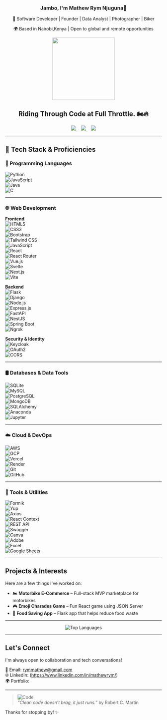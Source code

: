 
<h3 align="center">Jambo, I'm Mathew Rym Njuguna👋</h3>

<p align="center"> 
🎯 Software Developer | Founder | Data Analyst | Photographer | Biker
  </p>
<p align="center"> 
🌍 Based in Nairobi,Kenya | Open to global and remote opportunities
</p>


<p align="center">
  <img src="https://media.giphy.com/media/v1.Y2lkPWVjZjA1ZTQ3cDA4ZW81dThwdWtlcWhmZ3RhOHByd3RkMHdicjNqNmx5NGQ0cjE3byZlcD12MV9naWZzX3JlbGF0ZWQmY3Q9Zw/OYbOUgrQR85orq8O1f/giphy.gif" width="200" />
</p>


<h2 align="center"> Riding Through Code at Full Throttle. 🏍️🔥</h2>


<p align="center">
  <a href="mailto:rymmathew@gmail.com">
    <img src="https://img.shields.io/badge/Email-rymmathew@gmail.com-D14836?style=for-the-badge&logo=gmail&logoColor=white" />
  </a>
  &nbsp;&nbsp;
  <a href="https://www.linkedin.com/in/mathewrym/">
    <img src="https://img.shields.io/badge/LinkedIn-Mathew%20Rym-0077B5?style=for-the-badge&logo=linkedin&logoColor=white" />
  </a>
  &nbsp;&nbsp;
  <a href="YOUR_PORTFOLIO_LINK_HERE">
    <img src="https://img.shields.io/badge/Portfolio-Visit-blueviolet?style=for-the-badge&logo=google-chrome&logoColor=white" />
  </a>
</p>

---

## 🚀 Tech Stack & Proficiencies

### 🧠 Programming Languages  
![Python](https://img.shields.io/badge/-Python-3776AB?logo=python&logoColor=white)  
![JavaScript](https://img.shields.io/badge/-JavaScript-F7DF1E?logo=javascript&logoColor=black)  
![Java](https://img.shields.io/badge/-Java-007396?logo=java&logoColor=white)  
![C](https://img.shields.io/badge/-C-A8B9CC?logo=c&logoColor=white)

---

### 🌐 Web Development  

**Frontend**  
![HTML5](https://img.shields.io/badge/-HTML5-E34F26?logo=html5&logoColor=white)  
![CSS3](https://img.shields.io/badge/-CSS3-1572B6?logo=css3&logoColor=white)  
![Bootstrap](https://img.shields.io/badge/-Bootstrap-7952B3?logo=bootstrap&logoColor=white)  
![Tailwind CSS](https://img.shields.io/badge/-TailwindCSS-38B2AC?logo=tailwind-css&logoColor=white)  
![JavaScript](https://img.shields.io/badge/-JavaScript-F7DF1E?logo=javascript&logoColor=black)  
![React](https://img.shields.io/badge/-React-61DAFB?logo=react&logoColor=black)  
![React Router](https://img.shields.io/badge/-ReactRouter-CA4245?logo=reactrouter&logoColor=white)  
![Vue.js](https://img.shields.io/badge/-Vue.js-4FC08D?logo=vue.js&logoColor=white)  
![Svelte](https://img.shields.io/badge/-Svelte-FF3E00?logo=svelte&logoColor=white)  
![Next.js](https://img.shields.io/badge/-Next.js-000000?logo=next.js&logoColor=white)  
![Vite](https://img.shields.io/badge/-Vite-646CFF?logo=vite&logoColor=white)

**Backend**  
![Flask](https://img.shields.io/badge/-Flask-000000?logo=flask&logoColor=white)  
![Django](https://img.shields.io/badge/-Django-092E20?logo=django&logoColor=white)  
![Node.js](https://img.shields.io/badge/-Node.js-339933?logo=node.js&logoColor=white)  
![Express.js](https://img.shields.io/badge/-Express.js-000000?logo=express&logoColor=white)  
![FastAPI](https://img.shields.io/badge/-FastAPI-009688?logo=fastapi&logoColor=white)  
![NestJS](https://img.shields.io/badge/-NestJS-E0234E?logo=nestjs&logoColor=white)  
![Spring Boot](https://img.shields.io/badge/-Spring%20Boot-6DB33F?logo=spring-boot&logoColor=white)  
![Ngrok](https://img.shields.io/badge/-ngrok-1F1F1F?logo=ngrok&logoColor=white)

**Security & Identity**  
![Keycloak](https://img.shields.io/badge/-Keycloak-0075A8?logo=keycloak&logoColor=white)  
![OAuth2](https://img.shields.io/badge/-OAuth2-00ADEF?logo=oauth&logoColor=white)  
![CORS](https://img.shields.io/badge/-CORS-0033A0?style=flat&logo=airplayaudio&logoColor=white)

---

### 🛢️ Databases & Data Tools  
![SQLite](https://img.shields.io/badge/-SQLite-003B57?logo=sqlite&logoColor=white)  
![MySQL](https://img.shields.io/badge/-MySQL-4479A1?logo=mysql&logoColor=white)  
![PostgreSQL](https://img.shields.io/badge/-PostgreSQL-336791?logo=postgresql&logoColor=white)  
![MongoDB](https://img.shields.io/badge/-MongoDB-47A248?logo=mongodb&logoColor=white)  
![SQLAlchemy](https://img.shields.io/badge/-SQLAlchemy-CB2C2F?logo=python&logoColor=white)  
![Anaconda](https://img.shields.io/badge/-Anaconda-44A833?logo=anaconda&logoColor=white)  
![Jupyter](https://img.shields.io/badge/-Jupyter-F37626?logo=jupyter&logoColor=white)

---

### ☁️ Cloud & DevOps  
![AWS](https://img.shields.io/badge/-AWS-232F3E?logo=amazon-aws&logoColor=white)  
![GCP](https://img.shields.io/badge/-Google%20Cloud-4285F4?logo=google-cloud&logoColor=white)  
![Vercel](https://img.shields.io/badge/-Vercel-000000?logo=vercel&logoColor=white)  
![Render](https://img.shields.io/badge/-Render-46E3B7?logo=render&logoColor=black)  
![Git](https://img.shields.io/badge/-Git-F05032?logo=git&logoColor=white)  
![GitHub](https://img.shields.io/badge/-GitHub-181717?logo=github&logoColor=white)

---

### 🧰 Tools & Utilities  
![Formik](https://img.shields.io/badge/-Formik-3D4E5E?logo=formik&logoColor=white)  
![Yup](https://img.shields.io/badge/-Yup-0C7CD5?logo=dependabot&logoColor=white)  
![Axios](https://img.shields.io/badge/-Axios-5A29E4?logo=axios&logoColor=white)  
![React Context](https://img.shields.io/badge/-React_Context-61DAFB?logo=react&logoColor=black)  
![REST API](https://img.shields.io/badge/-REST%20API-02569B?logo=openapiinitiative&logoColor=white)  
![Swagger](https://img.shields.io/badge/-Swagger-85EA2D?logo=swagger&logoColor=black)  
![Canva](https://img.shields.io/badge/-Canva-00C4CC?logo=canva&logoColor=white)  
![Adobe](https://img.shields.io/badge/-Adobe-FF0000?logo=adobe&logoColor=white)  
![Excel](https://img.shields.io/badge/-Excel-217346?logo=microsoft-excel&logoColor=white)  
![Google Sheets](https://img.shields.io/badge/-Google%20Sheets-34A853?logo=google-sheets&logoColor=white)



---

##  Projects & Interests

Here are a few things I've worked on:
 
- 🏍️ **Motorbike E-Commerce** – Full-stack MVP marketplace for motorbikes  
- 🎮 **Emoji Charades Game** – Fun React game using JSON Server  
- 🍲 **Food Saving App** – Flask app that helps reduce food waste  


---


<p align="center">
  <img src="https://github-readme-stats.vercel.app/api/top-langs/?username=Mathew-Rym&layout=compact&theme=github_dark" alt="Top Languages" />
</p>

---

##  Let's Connect

I'm always open to collaboration and tech conversations!

📧 Email: [rymmathew@gmail.com](mailto:rymmathew@gmail.com)  
🌐 LinkedIn: (https://www.linkedin.com/in/mathewrym/)  
🌍 Portfolio:


---

> ![Code](https://img.shields.io/badge/-Code%20Wisdom-4CAF50?style=flat-square&logo=markdown)  
> *“Clean code doesn’t brag, it just runs.”*  by  Robert C. Martin


Thanks for stopping by! ✨


<!--
**Mathew-Rym/Mathew-Rym** is a ✨ _special_ ✨ repository because its `README.md` (this file) appears on your GitHub profile.

Here are some ideas to get you started:

- 🔭 I’m currently working on ...
- 🌱 I’m currently learning ...
- 👯 I’m looking to collaborate on ...
- 🤔 I’m looking for help with ...
- 💬 Ask me about ...
- 📫 How to reach me: ...
- 😄 Pronouns: ...
- ⚡ Fun fact: ...
-->
